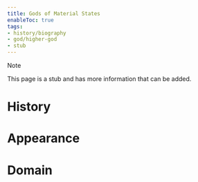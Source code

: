 ```yaml
---
title: Gods of Material States
enableToc: true
tags:
- history/biography
- god/higher-god
- stub
---
```


> [!note]
> This page is a stub and has more information that can be added.


# History

# Appearance

# Domain
